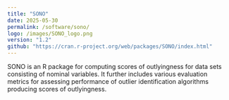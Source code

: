 ```yaml
---
title: "SONO"
date: 2025-05-30
permalink: /software/sono/
logo: /images/SONO_logo.png
version: "1.2"
github: "https://cran.r-project.org/web/packages/SONO/index.html"
---
```

SONO is an R package for computing scores of outlyingness for data sets consisting of nominal variables. It further includes various evaluation metrics for assessing performance of outlier identification algorithms producing scores of outlyingness.